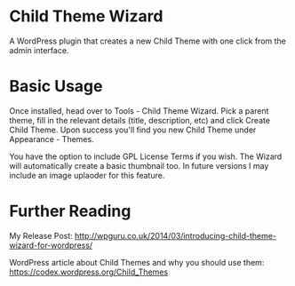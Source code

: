 ﻿Child Theme Wizard
==================

A WordPress plugin that creates a new Child Theme with one click from the admin interface.


Basic Usage
============

Once installed, head over to Tools - Child Theme Wizard.
Pick a parent theme, fill in the relevant details (title, description, etc) and click Create Child Theme.
Upon success you'll find you new Child Theme under Appearance - Themes. 

You have the option to include GPL License Terms if you wish.
The Wizard will automatically create a basic thumbnail too. In future versions I may include an image uplaoder for this feature.

Further Reading
===============

My Release Post: http://wpguru.co.uk/2014/03/introducing-child-theme-wizard-for-wordpress/

WordPress article about Child Themes and why you should use them: https://codex.wordpress.org/Child_Themes

